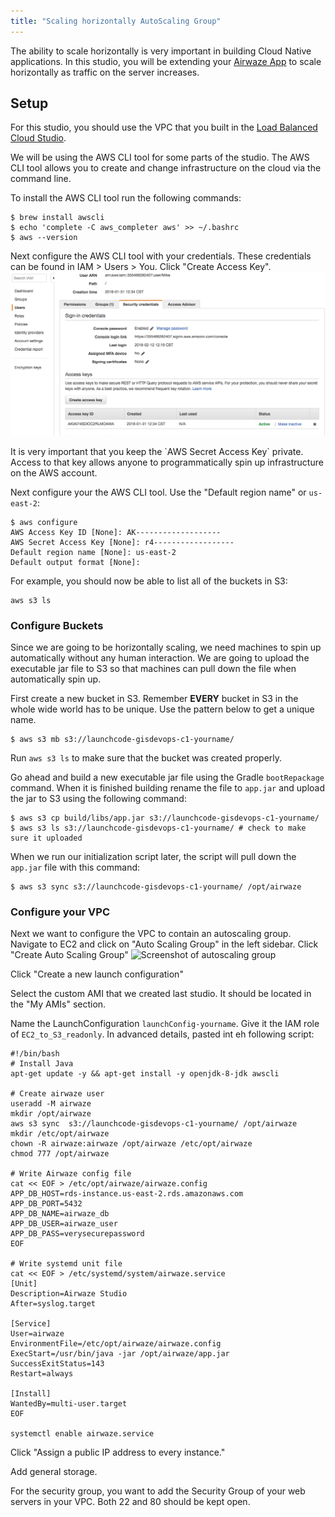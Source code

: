 ```yaml
---
title: "Scaling horizontally AutoScaling Group"
---
```


The ability to scale horizontally is very important in building Cloud Native applications.  In this studio, you will be extending your [Airwaze App](https://gitlab.com/LaunchCodeTraining/airwaze-studio) to scale horizontally as traffic on the server increases.

## Setup

For this studio, you should use the VPC that you built in the [Load Balanced Cloud Studio](../../studio/AWS2). 

We will be using the AWS CLI tool for some parts of the studio.  The AWS CLI tool allows you to create and change infrastructure on the cloud via the command line.  

To install the AWS CLI tool run the following commands:
```
$ brew install awscli
$ echo 'complete -C aws_completer aws' >> ~/.bashrc
$ aws --version
```

Next configure the AWS CLI tool with your credentials.  These credentials can be found in IAM > Users > You. Click "Create Access Key".
![Screenshot of IAM credentails](../../materials/week05/day3/iam_get_credentials.png)

<aside class="aside-note">
  It is very important that you keep the `AWS Secret Access Key` private.  Access to that key allows anyone to programmatically spin up infrastructure on the AWS account. 
</aside>

Next configure your the AWS CLI tool.  Use the "Default region name" or `us-east-2`:
```
$ aws configure
AWS Access Key ID [None]: AK-------------------
AWS Secret Access Key [None]: r4------------------
Default region name [None]: us-east-2
Default output format [None]: 
```

For example, you should now be able to list all of the buckets in S3:
```
aws s3 ls
```

### Configure Buckets

Since we are going to be horizontally scaling, we need machines to spin up automatically without any human interaction.  We are going to upload the executable jar file to S3 so that machines can pull down the file when automatically spin up.

First create a new bucket in S3.  Remember **EVERY** bucket in S3 in the whole wide world has to be unique.  Use the pattern below to get a unique name.

```
$ aws s3 mb s3://launchcode-gisdevops-c1-yourname/
```

Run `aws s3 ls` to make sure that the bucket was created properly.

Go ahead and build a new executable jar file using the Gradle `bootRepackage` command.  When it is finished building rename the file to `app.jar` and upload the jar to S3 using the following command:

```
$ aws s3 cp build/libs/app.jar s3://launchcode-gisdevops-c1-yourname/ 
$ aws s3 ls s3://launchcode-gisdevops-c1-yourname/ # check to make sure it uploaded
```

When we run our initialization script later, the script will pull down the `app.jar` file with this command:
```
$ aws s3 sync s3://launchcode-gisdevops-c1-yourname/ /opt/airwaze
```


### Configure your VPC

Next we want to configure the VPC to contain an autoscaling group. Navigate to EC2 and click on "Auto Scaling Group" in the left sidebar. Click "Create Auto Scaling Group"
![Screenshot of autoscaling group](../../materials/week05/day3/autoscaling_group)

Click "Create a new launch configuration"

Select the custom AMI that we created last studio.  It should be located in the "My AMIs" section.

Name the LaunchConfiguration `launchConfig-yourname`.  Give it the IAM role of `EC2_to_S3_readonly`.  In advanced details, pasted int eh following script:
```
#!/bin/bash
# Install Java
apt-get update -y && apt-get install -y openjdk-8-jdk awscli

# Create airwaze user
useradd -M airwaze
mkdir /opt/airwaze
aws s3 sync  s3://launchcode-gisdevops-c1-yourname/ /opt/airwaze
mkdir /etc/opt/airwaze
chown -R airwaze:airwaze /opt/airwaze /etc/opt/airwaze
chmod 777 /opt/airwaze

# Write Airwaze config file
cat << EOF > /etc/opt/airwaze/airwaze.config
APP_DB_HOST=rds-instance.us-east-2.rds.amazonaws.com
APP_DB_PORT=5432
APP_DB_NAME=airwaze_db
APP_DB_USER=airwaze_user
APP_DB_PASS=verysecurepassword
EOF

# Write systemd unit file
cat << EOF > /etc/systemd/system/airwaze.service
[Unit]
Description=Airwaze Studio
After=syslog.target

[Service]
User=airwaze
EnvironmentFile=/etc/opt/airwaze/airwaze.config
ExecStart=/usr/bin/java -jar /opt/airwaze/app.jar SuccessExitStatus=143
Restart=always

[Install]
WantedBy=multi-user.target
EOF

systemctl enable airwaze.service
```

Click "Assign a public IP address to every instance."


Add general storage.  

For the security group, you want to add the Security Group of your web servers in your VPC.  Both 22 and 80 should be kept open.

